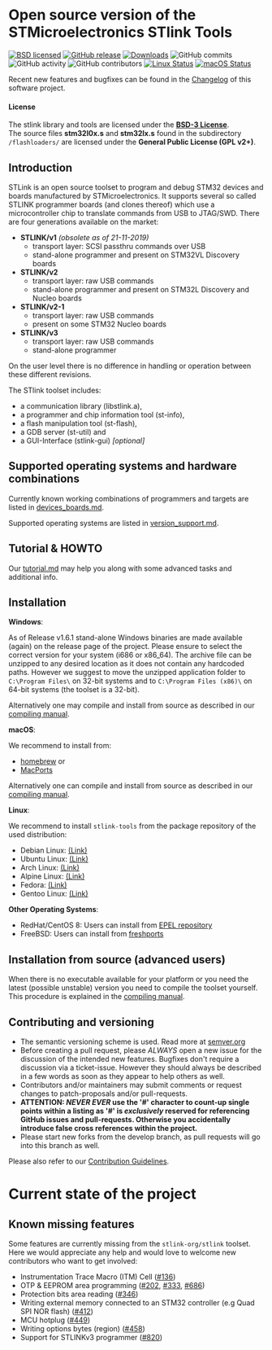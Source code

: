 Open source version of the STMicroelectronics STlink Tools
==========================================================

[![BSD licensed](https://img.shields.io/badge/license-BSD-blue.svg)](https://raw.githubusercontent.com/hyperium/hyper/master/LICENSE)
[![GitHub release](https://img.shields.io/github/release/stlink-org/stlink.svg)](https://github.com/stlink-org/stlink/releases/latest)
[![Downloads](https://img.shields.io/github/downloads/stlink-org/stlink/total)](https://github.com/stlink-org/stlink/releases/latest)
![GitHub commits](https://img.shields.io/github/commits-since/stlink-org/stlink/v1.6.0/develop)
![GitHub activity](https://img.shields.io/github/commit-activity/m/stlink-org/stlink)
![GitHub contributors](https://img.shields.io/github/contributors/stlink-org/stlink)
[![Linux Status](https://img.shields.io/travis/stlink-org/stlink/master?env=BADGE=linux&label=linux)](https://travis-ci.org/stlink-org/stlink)
[![macOS Status](https://img.shields.io/travis/stlink-org/stlink/master?env=BADGE=osx&label=osx)](https://travis-ci.org/stlink-org/stlink)

Recent new features and bugfixes can be found in the [Changelog](CHANGELOG.md) of this software project.


#### License

The stlink library and tools are licensed under the **[BSD-3 License](LICENSE.md)**.<br />
The source files **stm32l0x.s** and **stm32lx.s** found in the subdirectory `/flashloaders/`
are licensed under the **General Public License (GPL v2+)**.


## Introduction

STLink is an open source toolset to program and debug STM32 devices and boards manufactured by STMicroelectronics.
It supports several so called STLINK programmer boards (and clones thereof) which use a microcontroller chip
to translate commands from USB to JTAG/SWD. There are four generations available on the market:

* **STLINK/v1** _(obsolete as of 21-11-2019)_
  - transport layer: SCSI passthru commands over USB
  - stand-alone programmer and present on STM32VL Discovery boards
* **STLINK/v2**
  - transport layer: raw USB commands
  - stand-alone programmer and present on STM32L Discovery and Nucleo boards
* **STLINK/v2-1**
  - transport layer: raw USB commands
  - present on some STM32 Nucleo boards
* **STLINK/v3**
  - transport layer: raw USB commands
  - stand-alone programmer

On the user level there is no difference in handling or operation between these different revisions.

The STlink toolset includes:

* a communication library (libstlink.a),
* a programmer and chip information tool (st-info),
* a flash manipulation tool (st-flash),
* a GDB server (st-util) and
* a GUI-Interface (stlink-gui) _[optional]_


## Supported operating systems and hardware combinations

Currently known working combinations of programmers and targets are listed in [devices_boards.md](doc/devices_boards.md).

Supported operating systems are listed in [version_support.md](doc/version_support.md).


## Tutorial & HOWTO

Our [tutorial.md](doc/tutorial.md) may help you along with some advanced tasks and additional info.


## Installation

**Windows**:

As of Release v1.6.1 stand-alone Windows binaries are made available (again) on the release page of the project.
Please ensure to select the correct version for your system (i686 or x86_64). The archive file can be unzipped to any desired location as it does not contain any hardcoded paths. However we suggest to move the unzipped application folder to `C:\Program Files\` on 32-bit systems and to `C:\Program Files (x86)\` on 64-bit systems (the toolset is a 32-bit).

Alternatively one may compile and install from source as described in our [compiling manual](doc/compiling.md#Windows).

**macOS**:

We recommend to install from:

* [homebrew](https://formulae.brew.sh/formula/stlink) or
* [MacPorts](https://ports.macports.org/port/stlink)

Alternatively one can compile and install from source as described in our [compiling manual](doc/compiling.md#macOS).

**Linux**:

We recommend to install `stlink-tools` from the package repository of the used distribution:

* Debian Linux: [(Link)](https://packages.debian.org/buster/stlink-tools)
* Ubuntu Linux: [(Link)](https://packages.ubuntu.com/stlink-tools)
* Arch Linux:   [(Link)](https://www.archlinux.org/packages/community/x86_64/stlink)
* Alpine Linux: [(Link)](https://pkgs.alpinelinux.org/packages?name=stlink)
* Fedora:       [(Link)](https://src.fedoraproject.org/rpms/stlink)
* Gentoo Linux: [(Link)](https://packages.gentoo.org/packages/dev-embedded/stlink)

**Other Operating Systems**:

* RedHat/CentOS 8: Users can install from [EPEL repository](https://src.fedoraproject.org/rpms/stlink/branch/epel8)
* FreeBSD: Users can install from [freshports](https://www.freshports.org/devel/stlink)


## Installation from source (advanced users)

When there is no executable available for your platform or you need the latest (possible unstable) version you need to compile the toolset yourself. This procedure is explained in the [compiling manual](doc/compiling.md).


## Contributing and versioning

* The semantic versioning scheme is used. Read more at [semver.org](http://semver.org)
* Before creating a pull request, please _ALWAYS_ open a new issue for the discussion of the intended new features. Bugfixes don't require a discussion via a ticket-issue. However they should always be described in a few words as soon as they appear to help others as well.
* Contributors and/or maintainers may submit comments or request changes to patch-proposals and/or pull-requests.
* **ATTENTION: _NEVER EVER_ use the '#' character to count-up single points within a listing as '#' is _exclusively_ reserved for referencing GitHub issues and pull-requests. Otherwise you accidentally introduce false cross references within the project.**
* Please start new forks from the develop branch, as pull requests will go into this branch as well.

Please also refer to our [Contribution Guidelines](CONTRIBUTING.md).


# Current state of the project
## Known missing features

Some features are currently missing from the `stlink-org/stlink` toolset.
Here we would appreciate any help and would love to welcome new contributors who want to get involved:

* Instrumentation Trace Macro (ITM) Cell ([#136](https://github.com/stlink-org/stlink/issues/136))
* OTP & EEPROM area programming ([#202](https://github.com/stlink-org/stlink/issues/202), [#333](https://github.com/stlink-org/stlink/issues/333), [#686](https://github.com/stlink-org/stlink/issues/686))
* Protection bits area reading ([#346](https://github.com/stlink-org/stlink/issues/346))
* Writing external memory connected to an STM32 controller (e.g Quad SPI NOR flash) ([#412](https://github.com/stlink-org/stlink/issues/412))
* MCU hotplug ([#449](https://github.com/stlink-org/stlink/issues/449))
* Writing options bytes (region) ([#458](https://github.com/stlink-org/stlink/issues/458))
* Support for STLINKv3 programmer ([#820](https://github.com/stlink-org/stlink/issues/820))
